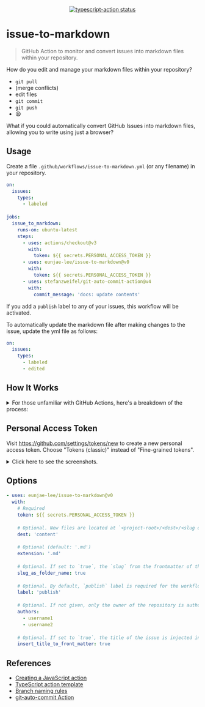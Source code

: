 <p align="center">
  <a href="https://github.com/eunjae-lee/issue-to-markdown/actions"><img alt="typescript-action status" src="https://github.com/eunjae-lee/issue-to-markdown/workflows/build-test/badge.svg"></a>
</p>

# issue-to-markdown

> GitHub Action to monitor and convert issues into markdown files within your repository.

How do you edit and manage your markdown files within your repository?

- `git pull`
- (merge conflicts)
- edit files
- `git commit`
- `git push`
- 😫

What if you could automatically convert GitHub Issues into markdown files, allowing you to write using just a browser?

## Usage

Create a file `.github/workflows/issue-to-markdown.yml` (or any filename) in your repository.

```yml
on:
  issues:
    types:
      - labeled

jobs:
  issue_to_markdown:
    runs-on: ubuntu-latest
    steps:
      - uses: actions/checkout@v3
        with:
          token: ${{ secrets.PERSONAL_ACCESS_TOKEN }}
      - uses: eunjae-lee/issue-to-markdown@v0
        with:
          token: ${{ secrets.PERSONAL_ACCESS_TOKEN }}
      - uses: stefanzweifel/git-auto-commit-action@v4
        with:
          commit_message: 'docs: update contents'
```

If you add a `publish` label to any of your issues, this workflow will be activated.

To automatically update the markdown file after making changes to the issue, update the yml file as follows:

```yml
on:
  issues:
    types:
      - labeled
      - edited
```

## How It Works

<details>
<summary>
For those unfamiliar with GitHub Actions, here's a breakdown of the process:
</summary>

1. In this step, the repository is cloned. A personal access token must be provided as token to allow the workflow to commit and push changes to the remote.

```yml
- uses: actions/checkout@v3
  with:
    token: ${{ secrets.PERSONAL_ACCESS_TOKEN }}
```

2. In this step, the issue is transformed into a markdown file, located in its own folder (default location: `content/<slug or issue_number>/index.md`). The token is also necessary here.

```yml
- uses: eunjae-lee/issue-to-markdown@v0
  with:
    token: ${{ secrets.PERSONAL_ACCESS_TOKEN }}
```

3. In this step, changes are committed and pushed to the remote. For more information on customizing the commit, refer to [this](https://github.com/stefanzweifel/git-auto-commit-action).

```yml
- uses: stefanzweifel/git-auto-commit-action@v4
  with:
    commit_message: 'docs: update contents'
```

</details>

## Personal Access Token

Visit https://github.com/settings/tokens/new to create a new personal access token. Choose "Tokens (classic)" instead of "Fine-grained tokens".

<details>
<summary>
Click here to see the screenshots.
</summary>

### 1. Create a personal access token just like the screenshot at https://github.com/settings/tokens/new

![creating personal access token](./public/creating_personal_access_token.png)

### 2. Go to the Settings and add it into the Repository secrets.

![setting personal access token](./public/setting_personal_access_token.png)

</details>

## Options

```yml
- uses: eunjae-lee/issue-to-markdown@v0
  with:
    # Required
    token: ${{ secrets.PERSONAL_ACCESS_TOKEN }}

    # Optional. New files are located at `<project-root>/<dest>/<slug or issue_number>/index.md`. (default: 'content')
    dest: 'content'

    # Optional (default: '.md')
    extension: '.md'

    # Optional. If set to `true`, the `slug` from the frontmatter of the issue body will be used as the folder name instead of `issue_number`. If set to `false`, only `issue_number` is used. (default: true)
    slug_as_folder_name: true

    # Optional. By default, `publish` label is required for the workflow to work.
    label: 'publish'

    # Optional. If not given, only the owner of the repository is authorized to perform this Action. Otherwise, it will fail.
    authors:
      - username1
      - username2

    # Optional. If set to `true`, the title of the issue is injected into the frontmatter of the generated file. (default: true)
    insert_title_to_front_matter: true
```

## References

- [Creating a JavaScript action](https://docs.github.com/en/actions/creating-actions/creating-a-javascript-action)
- [TypeScript action template](https://github.com/actions/typescript-action)
- [Branch naming rules](https://github.com/deepakputhraya/action-pr-title)
- [git-auto-commit Action](https://github.com/stefanzweifel/git-auto-commit-action)

